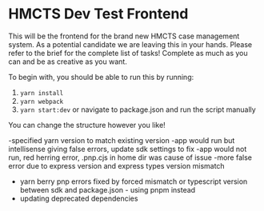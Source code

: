 # HMCTS Dev Test Frontend
This will be the frontend for the brand new HMCTS case management system. As a potential candidate we are leaving
this in your hands. Please refer to the brief for the complete list of tasks! Complete as much as you can and be
as creative as you want.

To begin with, you should be able to run this by running:
1) `yarn install`
2) `yarn webpack`
3) `yarn start:dev` or navigate to package.json and run the script manually

You can change the structure however you like! 

-specified yarn version to match existing version
-app would run but intellisense giving false errors, update sdk settings to fix
-app would not run, red herring error, .pnp.cjs in home dir was cause of issue
-more false error due to express version and express types version mismatch
- yarn berry pnp errors fixed by forced mismatch or typescript version between sdk and package.json - using pnpm instead
- updating deprecated dependencies